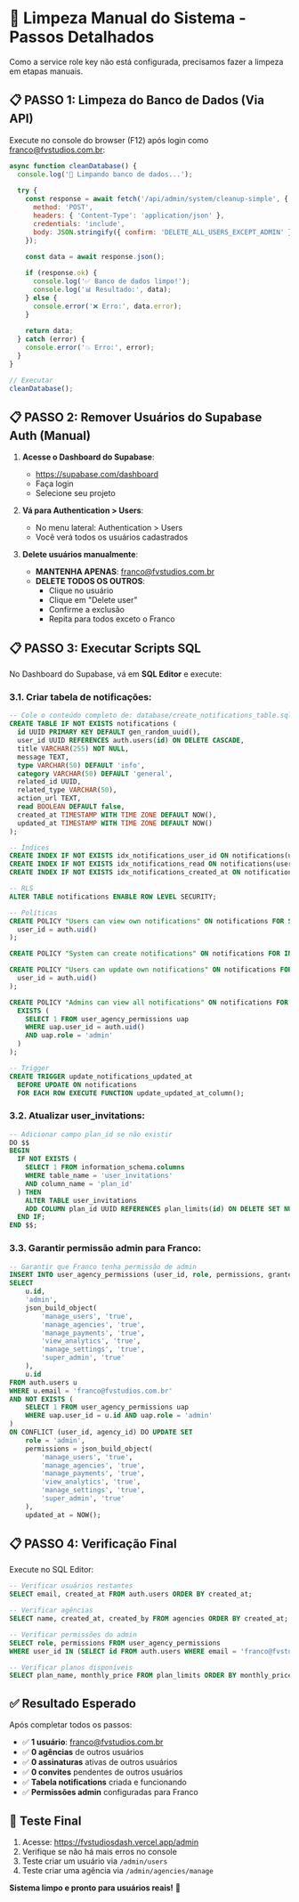 # 🧹 Limpeza Manual do Sistema - Passos Detalhados

Como a service role key não está configurada, precisamos fazer a limpeza em etapas manuais.

## 📋 PASSO 1: Limpeza do Banco de Dados (Via API)

Execute no console do browser (F12) após login como franco@fvstudios.com.br:

```javascript
async function cleanDatabase() {
  console.log('🧹 Limpando banco de dados...');
  
  try {
    const response = await fetch('/api/admin/system/cleanup-simple', {
      method: 'POST',
      headers: { 'Content-Type': 'application/json' },
      credentials: 'include',
      body: JSON.stringify({ confirm: 'DELETE_ALL_USERS_EXCEPT_ADMIN' })
    });

    const data = await response.json();
    
    if (response.ok) {
      console.log('✅ Banco de dados limpo!');
      console.log('📊 Resultado:', data);
    } else {
      console.error('❌ Erro:', data.error);
    }
    
    return data;
  } catch (error) {
    console.error('💥 Erro:', error);
  }
}

// Executar
cleanDatabase();
```

## 📋 PASSO 2: Remover Usuários do Supabase Auth (Manual)

1. **Acesse o Dashboard do Supabase**:
   - https://supabase.com/dashboard
   - Faça login
   - Selecione seu projeto

2. **Vá para Authentication > Users**:
   - No menu lateral: Authentication > Users
   - Você verá todos os usuários cadastrados

3. **Delete usuários manualmente**:
   - **MANTENHA APENAS**: franco@fvstudios.com.br
   - **DELETE TODOS OS OUTROS**:
     - Clique no usuário
     - Clique em "Delete user"
     - Confirme a exclusão
     - Repita para todos exceto o Franco

## 📋 PASSO 3: Executar Scripts SQL

No Dashboard do Supabase, vá em **SQL Editor** e execute:

### 3.1. Criar tabela de notificações:
```sql
-- Cole o conteúdo completo de: database/create_notifications_table.sql
CREATE TABLE IF NOT EXISTS notifications (
  id UUID PRIMARY KEY DEFAULT gen_random_uuid(),
  user_id UUID REFERENCES auth.users(id) ON DELETE CASCADE,
  title VARCHAR(255) NOT NULL,
  message TEXT,
  type VARCHAR(50) DEFAULT 'info',
  category VARCHAR(50) DEFAULT 'general',
  related_id UUID,
  related_type VARCHAR(50),
  action_url TEXT,
  read BOOLEAN DEFAULT false,
  created_at TIMESTAMP WITH TIME ZONE DEFAULT NOW(),
  updated_at TIMESTAMP WITH TIME ZONE DEFAULT NOW()
);

-- Índices
CREATE INDEX IF NOT EXISTS idx_notifications_user_id ON notifications(user_id);
CREATE INDEX IF NOT EXISTS idx_notifications_read ON notifications(user_id, read);
CREATE INDEX IF NOT EXISTS idx_notifications_created_at ON notifications(created_at DESC);

-- RLS
ALTER TABLE notifications ENABLE ROW LEVEL SECURITY;

-- Políticas
CREATE POLICY "Users can view own notifications" ON notifications FOR SELECT USING (
  user_id = auth.uid()
);

CREATE POLICY "System can create notifications" ON notifications FOR INSERT WITH CHECK (true);

CREATE POLICY "Users can update own notifications" ON notifications FOR UPDATE USING (
  user_id = auth.uid()
);

CREATE POLICY "Admins can view all notifications" ON notifications FOR SELECT USING (
  EXISTS (
    SELECT 1 FROM user_agency_permissions uap 
    WHERE uap.user_id = auth.uid() 
    AND uap.role = 'admin'
  )
);

-- Trigger
CREATE TRIGGER update_notifications_updated_at 
  BEFORE UPDATE ON notifications 
  FOR EACH ROW EXECUTE FUNCTION update_updated_at_column();
```

### 3.2. Atualizar user_invitations:
```sql
-- Adicionar campo plan_id se não existir
DO $$
BEGIN
  IF NOT EXISTS (
    SELECT 1 FROM information_schema.columns 
    WHERE table_name = 'user_invitations' 
    AND column_name = 'plan_id'
  ) THEN
    ALTER TABLE user_invitations 
    ADD COLUMN plan_id UUID REFERENCES plan_limits(id) ON DELETE SET NULL;
  END IF;
END $$;
```

### 3.3. Garantir permissão admin para Franco:
```sql
-- Garantir que Franco tenha permissão de admin
INSERT INTO user_agency_permissions (user_id, role, permissions, granted_by)
SELECT 
    u.id,
    'admin',
    json_build_object(
        'manage_users', 'true',
        'manage_agencies', 'true', 
        'manage_payments', 'true',
        'view_analytics', 'true',
        'manage_settings', 'true',
        'super_admin', 'true'
    ),
    u.id
FROM auth.users u
WHERE u.email = 'franco@fvstudios.com.br'
AND NOT EXISTS (
    SELECT 1 FROM user_agency_permissions uap 
    WHERE uap.user_id = u.id AND uap.role = 'admin'
)
ON CONFLICT (user_id, agency_id) DO UPDATE SET
    role = 'admin',
    permissions = json_build_object(
        'manage_users', 'true',
        'manage_agencies', 'true',
        'manage_payments', 'true', 
        'view_analytics', 'true',
        'manage_settings', 'true',
        'super_admin', 'true'
    ),
    updated_at = NOW();
```

## 📋 PASSO 4: Verificação Final

Execute no SQL Editor:

```sql
-- Verificar usuários restantes
SELECT email, created_at FROM auth.users ORDER BY created_at;

-- Verificar agências
SELECT name, created_at, created_by FROM agencies ORDER BY created_at;

-- Verificar permissões do admin
SELECT role, permissions FROM user_agency_permissions 
WHERE user_id IN (SELECT id FROM auth.users WHERE email = 'franco@fvstudios.com.br');

-- Verificar planos disponíveis
SELECT plan_name, monthly_price FROM plan_limits ORDER BY monthly_price;
```

## ✅ Resultado Esperado

Após completar todos os passos:

- ✅ **1 usuário**: franco@fvstudios.com.br
- ✅ **0 agências** de outros usuários
- ✅ **0 assinaturas** ativas de outros usuários
- ✅ **0 convites** pendentes de outros usuários
- ✅ **Tabela notifications** criada e funcionando
- ✅ **Permissões admin** configuradas para Franco

## 🎯 Teste Final

1. Acesse: https://fvstudiosdash.vercel.app/admin
2. Verifique se não há mais erros no console
3. Teste criar um usuário via `/admin/users`
4. Teste criar uma agência via `/admin/agencies/manage`

**Sistema limpo e pronto para usuários reais!** 🎉